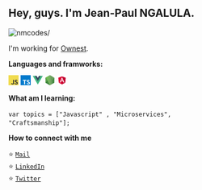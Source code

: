## Hey, guys. I'm Jean-Paul NGALULA.

<p align="left"> <img src=https://komarev.com/ghpvc/?username=nmcodes alt=nmcodes/></p>

I'm working for [Ownest](https://www.ownest.io/).

**Languages and framworks:**  

<code><img height="20" src="https://raw.githubusercontent.com/github/explore/80688e429a7d4ef2fca1e82350fe8e3517d3494d/topics/javascript/javascript.png"></code>
<code><img height="20" src="https://raw.githubusercontent.com/github/explore/80688e429a7d4ef2fca1e82350fe8e3517d3494d/topics/typescript/typescript.png"></code>
<code><img height="20" src="https://raw.githubusercontent.com/github/explore/80688e429a7d4ef2fca1e82350fe8e3517d3494d/topics/vue/vue.png"></code>
<code><img height="20" src="https://raw.githubusercontent.com/github/explore/80688e429a7d4ef2fca1e82350fe8e3517d3494d/topics/nodejs/nodejs.png"></code> 
<code><img height="20" src="https://raw.githubusercontent.com/github/explore/80688e429a7d4ef2fca1e82350fe8e3517d3494d/topics/angular/angular.png"></code>

**What am I learning:**

<code>var topics = ["Javascript" , "Microservices", "Craftsmanship"];</code>

**How to connect with me**

:star: <code>[Mail](mailto:jeanpaulngalula07@gmail.com)</code>   
:star: <code>[LinkedIn](https://www.linkedin.com/in/jeanpaulngalula/)</code>  
:star: <code>[Twitter](https://twitter.com/nmcodes)</code> 

<!--
<div class="half">
  <a href="https://github.com/nmcodes"><img src="https://github-readme-stats.vercel.app/api?username=nmcodes&title_color=1abc9c&icon_color=1abc9c&text_color=798795&bg_color=2c3e50"></img></a>
  <a href="https://github.com/nmcodes"><img src="https://github-readme-stats.vercel.app/api/top-langs/?username=nmcodes&hide=Objective-C,shell,swift&title_color=1abc9c&icon_color=1abc9c&text_color=798795&bg_color=2c3e50" height="195"></img></a>
</div>
-->
